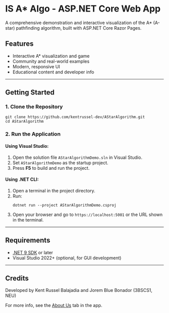 # IS A* Algo - ASP.NET Core Web App

A comprehensive demonstration and interactive visualization of the A* (A-star) pathfinding algorithm, built with ASP.NET Core Razor Pages.

## Features
- Interactive A* visualization and game
- Community and real-world examples
- Modern, responsive UI
- Educational content and developer info

---

## Getting Started

### 1. Clone the Repository

```
git clone https://github.com/kentrussel-dev/AStarAlgorithm.git
cd AStarAlgorithm
```

### 2. Run the Application

#### Using Visual Studio:
1. Open the solution file `AStarAlgorithmDemo.sln` in Visual Studio.
2. Set `AStarAlgorithmDemo` as the startup project.
3. Press **F5** to build and run the project.

#### Using .NET CLI:
1. Open a terminal in the project directory.
2. Run:
   ```
   dotnet run --project AStarAlgorithmDemo.csproj
   ```
3. Open your browser and go to `https://localhost:5001` or the URL shown in the terminal.

---

## Requirements
- [.NET 9 SDK](https://dotnet.microsoft.com/en-us/download/dotnet/9.0) or later
- Visual Studio 2022+ (optional, for GUI development)

---

## Credits
Developed by Kent Russel Balajadia and Jorem Blue Bonador (3BSCS1, NEU)

For more info, see the [About Us](#) tab in the app.
